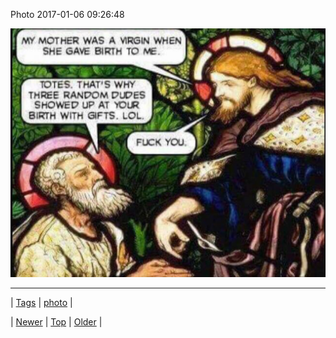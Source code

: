 <!--
title: Photo 2017-01-06 09
date: 2020-06-28T15:27:00.148Z
tags: photo
-->


Photo 2017-01-06 09:26:48

![](155475987875-0.jpg)

<!--BOTTOM-POST-NAVIGATION-->
---

| [Tags](tags.md) | [photo](tag-photo.md) |

| [Newer](155427026534.md) | [Top](index.md) | [Older](155476062790.md) |